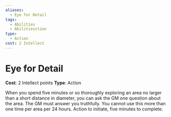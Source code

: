 ```yaml
---
aliases:
  - Eye for Detail
tags:
  - Abilities
  - Abilitiesction
type:
  - Action
cost: 2 Intellect
---
```


# Eye for Detail

**Cost**: 2 Intellect points
**Type**: Action

When you spend five minutes or so thoroughly exploring an area no larger than a short distance in diameter, you can ask the GM one question about the area. The GM must answer you truthfully. You cannot use this more than one time per area per 24 hours. Action to initiate, five minutes to complete.
